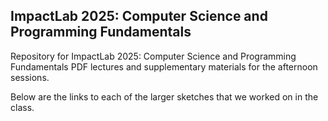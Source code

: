 ## ImpactLab 2025: Computer Science and Programming Fundamentals

Repository for ImpactLab 2025: Computer Science and Programming Fundamentals PDF lectures and supplementary materials for the afternoon sessions.

Below are the links to each of the larger sketches that we worked on in the class.
